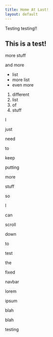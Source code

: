 ```yaml
---
title: Home At Last!
layout: default
---
```


Testing testing!!

## This is a test!

more stuff

and more

- list
- more list
- even more

1. different
2. list
3. of
4. stuff

I

just

need

to

keep

putting

more

stuff

so

I

can

scroll

down

to

test

the

fixed

navbar

lorem

ipsum

blah

blah

testing
